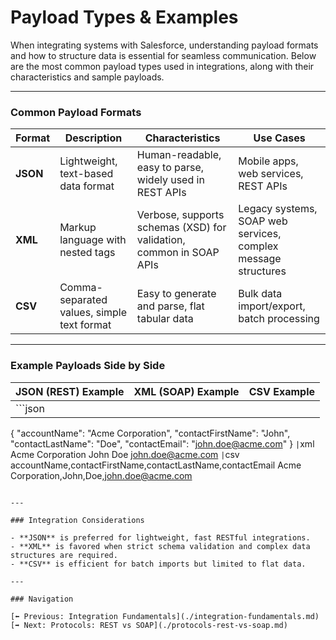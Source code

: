 # Payload Types & Examples

When integrating systems with Salesforce, understanding payload formats and how to structure data is essential for seamless communication. Below are the most common payload types used in integrations, along with their characteristics and sample payloads.

---

### Common Payload Formats

| Format | Description | Characteristics | Use Cases |
|--------|-------------|-----------------|-----------|
| **JSON** | Lightweight, text-based data format | Human-readable, easy to parse, widely used in REST APIs | Mobile apps, web services, REST APIs |
| **XML** | Markup language with nested tags | Verbose, supports schemas (XSD) for validation, common in SOAP APIs | Legacy systems, SOAP web services, complex message structures |
| **CSV** | Comma-separated values, simple text format | Easy to generate and parse, flat tabular data | Bulk data import/export, batch processing |

---

### Example Payloads Side by Side

| JSON (REST) Example | XML (SOAP) Example | CSV Example |
|---------------------|--------------------|-------------|
| ```json
{
  "accountName": "Acme Corporation",
  "contactFirstName": "John",
  "contactLastName": "Doe",
  "contactEmail": "john.doe@acme.com"
}
``` | ```xml
<CreateCustomerREQ>
  <accountName>Acme Corporation</accountName>
  <contactFirstName>John</contactFirstName>
  <contactLastName>Doe</contactLastName>
  <contactEmail>john.doe@acme.com</contactEmail>
</CreateCustomerREQ>
``` | ```csv
accountName,contactFirstName,contactLastName,contactEmail
Acme Corporation,John,Doe,john.doe@acme.com
``` |

---

### Integration Considerations

- **JSON** is preferred for lightweight, fast RESTful integrations.
- **XML** is favored when strict schema validation and complex data structures are required.
- **CSV** is efficient for batch imports but limited to flat data.

---

### Navigation

[⬅️ Previous: Integration Fundamentals](./integration-fundamentals.md)  
[➡️ Next: Protocols: REST vs SOAP](./protocols-rest-vs-soap.md)
